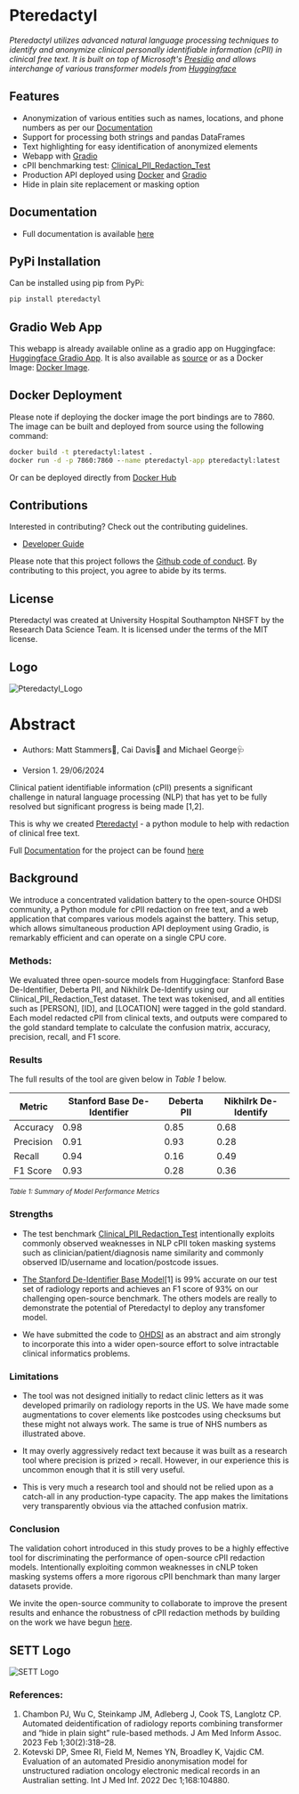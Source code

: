 # Pteredactyl

_Pteredactyl utilizes advanced natural language processing techniques to identify and anonymize clinical personally identifiable information (cPII) in clinical free text. It is built on top of Microsoft's [Presidio](https://microsoft.github.io/presidio/) and allows interchange of various transformer models from [Huggingface](https://huggingface.co/)_

## Features

- Anonymization of various entities such as names, locations, and phone numbers as per our [Documentation](https://mattstammers.github.io/Pteredactyl)
- Support for processing both strings and pandas DataFrames
- Text highlighting for easy identification of anonymized elements
- Webapp with [Gradio](https://huggingface.co/spaces/MattStammers/pteredactyl_PII)
- cPII benchmarking test: [Clinical_PII_Redaction_Test](https://huggingface.co/datasets/MattStammers/Clinical_PII_Redaction_Test)
- Production API deployed using [Docker](https://www.docker.com/) and [Gradio](https://www.gradio.app/)
- Hide in plain site replacement or masking option

## Documentation

* Full documentation is available [here](https://mattstammers.github.io/Pteredactyl)

## PyPi Installation

Can be installed using pip from PyPi:

```bash
pip install pteredactyl
```
## Gradio Web App

This webapp is already available online as a gradio app on Huggingface: [Huggingface Gradio App](https://huggingface.co/spaces/MattStammers/pteredactyl_PII). It is also available as [source](https://github.com/SETT-Centre-Data-and-AI/PteRedactyl) or as a Docker Image: [Docker Image](https://registry.hub.docker.com/r/mattstammers/pteredactyl).

## Docker Deployment

Please note if deploying the docker image the port bindings are to 7860. The image can be built and deployed from source using the following command:

```bat
docker build -t pteredactyl:latest .
docker run -d -p 7860:7860 --name pteredactyl-app pteredactyl:latest
```

Or can be deployed directly from [Docker Hub](https://registry.hub.docker.com/r/mattstammers/pteredactyl)

## Contributions
Interested in contributing? Check out the contributing guidelines.

* [Developer Guide](https://github.com/MattStammers/Pteredactyl/blob/main/CONTRIBUTING.md)

Please note that this project follows the [Github code of conduct](https://docs.github.com/en/site-policy/github-terms/github-community-code-of-conduct). By contributing to this project, you agree to abide by its terms.

## License
Pteredactyl was created at University Hospital Southampton NHSFT by the Research Data Science Team. It is licensed under the terms of the MIT license.

## Logo

<picture align="center">
  <source media="(prefers-color-scheme: dark)" srcset="https://github.com/MattStammers/Pteredactyl/blob/main/src/pteredactyl_webapp/assets/img/Pteredactyl_Logo.svg">
  <img alt="Pteredactyl_Logo" src="https://github.com/SETT-Centre-Data-and-AI/Pteredactyl/blob/main/src/pteredactyl_webapp/assets/img/Pteredactyl_Logo.svg">
</picture>

# Abstract

- Authors: Matt Stammers🧪, Cai Davis🥼 and Michael George🩺

- Version 1. 29/06/2024

Clinical patient identifiable information (cPII) presents a significant challenge in natural language processing (NLP) that has yet to be fully resolved but significant progress is being made [1,2].

This is why we created [Pteredactyl](https://pypi.org/project/pteredactyl/) - a python module to help with redaction of clinical free text.

Full [Documentation](https://github.com/MattStammers/Pteredactyl) for the project can be found [here](https://github.com/MattStammers/Pteredactyl)


## Background

We introduce a concentrated validation battery to the open-source OHDSI community, a Python module for cPII redaction on free text, and a web application that compares various models against the battery. This setup, which allows simultaneous production API deployment using  Gradio, is remarkably efficient and can operate on a single CPU core.

### Methods:

We evaluated three open-source models from Huggingface: Stanford Base De-Identifier, Deberta PII, and Nikhilrk De-Identify using our Clinical_PII_Redaction_Test dataset. The text was tokenised, and all entities such as [PERSON], [ID], and [LOCATION] were tagged in the gold standard. Each model redacted cPII from clinical texts, and outputs were compared to the gold standard template to calculate the confusion matrix, accuracy, precision, recall, and F1 score.

### Results

The full results of the tool are given below in <i>Table 1</i> below.

| Metric     | Stanford Base De-Identifier | Deberta PII | Nikhilrk De-Identify |
|------------|-----------------------------|-------------|----------------------|
| Accuracy   | 0.98                        | 0.85        | 0.68                 |
| Precision  | 0.91                        | 0.93        | 0.28                 |
| Recall     | 0.94                        | 0.16        | 0.49                 |
| F1 Score   | 0.93                        | 0.28        | 0.36                 |

<small><i>Table 1: Summary of Model Performance Metrics</i></small>

### Strengths
- The test benchmark [Clinical_PII_Redaction_Test](https://huggingface.co/datasets/MattStammers/Clinical_PII_Redaction_Test) intentionally exploits commonly observed weaknesses in NLP cPII token masking systems such as clinician/patient/diagnosis name similarity and commonly observed ID/username and location/postcode issues.

- [The Stanford De-Identifier Base Model](https://huggingface.co/StanfordAIMI/stanford-deidentifier-base)[1] is 99% accurate on our test set of radiology reports and achieves an F1 score of 93% on our challenging open-source benchmark. The others models are really to demonstrate the potential of Pteredactyl to deploy any transfomer model.

- We have submitted the code to [OHDSI](https://www.ohdsi.org/) as an abstract and aim strongly to incorporate this into a wider open-source effort to solve intractable clinical informatics problems.

### Limitations
- The tool was not designed initially to redact clinic letters as it was developed primarily on radiology reports in the US. We have made some augmentations to cover elements like postcodes using checksums but these might not always work. The same is true of NHS numbers as illustrated above.

- It may overly aggressively redact text because it was built as a research tool where precision is prized > recall. However, in our experience this is uncommon enough that it is still very useful.

- This is very much a research tool and should not be relied upon as a catch-all in any production-type capacity. The app makes the limitations very transparently obvious via the attached confusion matrix.

### Conclusion
The validation cohort introduced in this study proves to be a highly effective tool for discriminating the performance of open-source cPII redaction models. Intentionally exploiting common weaknesses in cNLP token masking systems offers a more rigorous cPII benchmark than many larger datasets provide.

We invite the open-source community to collaborate to improve the present results and enhance the robustness of cPII redaction methods by building on the work we have begun [here](https://github.com/SETT-Centre-Data-and-AI/PteRedactyl).

## SETT Logo

<picture align="center">
  <source media="(prefers-color-scheme: dark)" srcset="https://github.com/MattStammers/Pteredactyl/blob/main/src/pteredactyl_webapp/assets/img/SETT_Logo.svg">
  <img alt="SETT Logo" src="https://github.com/SETT-Centre-Data-and-AI/Pteredactyl/blob/main/src/pteredactyl_webapp/assets/img/SETT_Logo.svg">
</picture>

### References:
1. Chambon PJ, Wu C, Steinkamp JM, Adleberg J, Cook TS, Langlotz CP. Automated deidentification of radiology reports combining transformer and “hide in plain sight” rule-based methods. J Am Med Inform Assoc. 2023 Feb 1;30(2):318–28.
2. Kotevski DP, Smee RI, Field M, Nemes YN, Broadley K, Vajdic CM. Evaluation of an automated Presidio anonymisation model for unstructured radiation oncology electronic medical records in an Australian setting. Int J Med Inf. 2022 Dec 1;168:104880.
